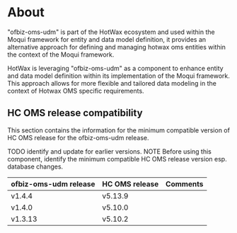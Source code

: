 # About 

"ofbiz-oms-udm" is part of the HotWax ecosystem and used within the Moqui framework for entity and data model definition, 
it provides an alternative approach for defining and managing hotwax oms entities within the context of the Moqui framework.

HotWax is leveraging "ofbiz-oms-udm" as a component to enhance entity and data model definition within its implementation of the Moqui framework. 
This approach allows for more flexible and tailored data modeling in the context of Hotwax OMS specific requirements.

## HC OMS release compatibility

This section contains the information for the minimum compatible version of HC OMS release for the ofbiz-oms-udm release.

TODO identify and update for earlier versions.
NOTE Before using this component, identify the minimum compatible HC OMS release version esp. database changes.

| ofbiz-oms-udm release | HC OMS release | Comments |
|-----------------------|----------------|----------|
| v1.4.4                | v5.13.9        |          |
| v1.4.0                | v5.10.0        |          |
| v1.3.13               | v5.10.2        |          |
